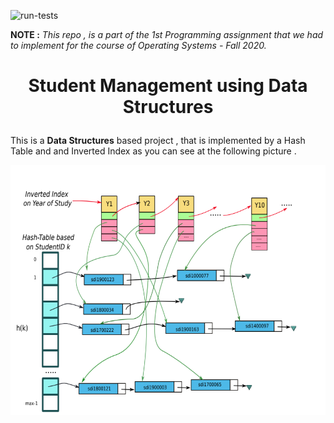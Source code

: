 ![run-tests](../../workflows/run-tests/badge.svg)


**NOTE :** *This repo , is a part of the 1st Programming assignment that we had to implement for the course of Operating Systems - Fall 2020.*


<h1>
 <p align="center"> Student Management using Data Structures </p>
</h1>


This is a **Data Structures** based project , that is implemented by a Hash Table and and Inverted Index as you can see at the following picture .


<p align="center">
  <img width="650" height="400" src="images/structures.png">
</p>



